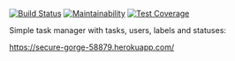 [![Build Status](https://travis-ci.org/PolyMaG/python-project-lvl4.svg?branch=master)](https://travis-ci.org/PolyMaG/python-project-lvl4)
[![Maintainability](https://api.codeclimate.com/v1/badges/3582eec7cd3eab947468/maintainability)](https://codeclimate.com/github/PolyMaG/python-project-lvl4/maintainability)
[![Test Coverage](https://api.codeclimate.com/v1/badges/3582eec7cd3eab947468/test_coverage)](https://codeclimate.com/github/PolyMaG/python-project-lvl4/test_coverage)

Simple task manager with tasks, users, labels and statuses:

https://secure-gorge-58879.herokuapp.com/
